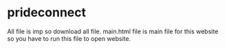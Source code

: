 # prideconnect
All file is imp so download all file.
main.html file is main file for this website so you have to run this file to open website.
